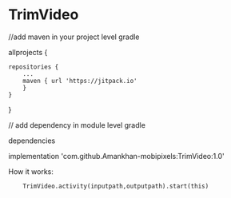 # TrimVideo

//add maven in your project level gradle

allprojects {

	repositories {
		...
		maven { url 'https://jitpack.io' 
		}
	}
}

// add dependency in module level gradle
 
 dependencies

implementation 'com.github.Amankhan-mobipixels:TrimVideo:1.0'

How it works:

        TrimVideo.activity(inputpath,outputpath).start(this)
